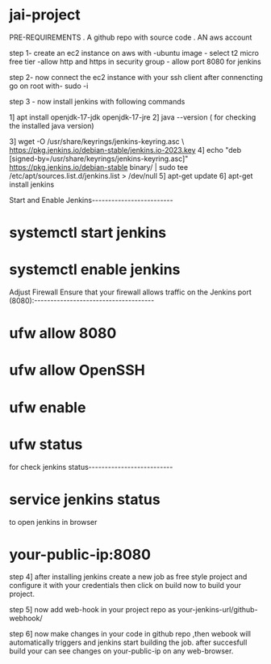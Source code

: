 # jai-project

PRE-REQUIREMENTS
. A github repo with source code
. AN aws account


step 1-
 create an ec2 instance  on aws  with -ubuntu image
                              - select t2 micro free tier
                             -allow http and https in security group
                            - allow port 8080 for jenkins

step 2-  now connect the ec2 instance with your ssh client
  after connencting go on root with- sudo -i

step 3 - now install jenkins with following commands

 1]  apt install openjdk-17-jdk openjdk-17-jre
 2] java --version ( for checking the installed java version)
   
 3]   wget -O /usr/share/keyrings/jenkins-keyring.asc \ https://pkg.jenkins.io/debian-stable/jenkins.io-2023.key
 4] echo "deb [signed-by=/usr/share/keyrings/jenkins-keyring.asc]" \
    https://pkg.jenkins.io/debian-stable binary/ | sudo tee \
    /etc/apt/sources.list.d/jenkins.list > /dev/null
  5]  apt-get update
  6]   apt-get install jenkins
 
 Start and Enable Jenkins-------------------------
#  systemctl start jenkins
#  systemctl enable jenkins

Adjust Firewall
Ensure that your firewall allows traffic on the Jenkins port (8080):-------------------------------------
#  ufw allow 8080
#   ufw allow OpenSSH
#   ufw enable
#  ufw status

for check jenkins status--------------------------
#  service jenkins status

to open jenkins in browser
# your-public-ip:8080

step 4] after installing jenkins 
   create a new job as free style project
  and configure it with your credentials
 then click on build now to build your project.


step 5] now add web-hook in your project repo as your-jenkins-url/github-webhook/

step 6] now make changes in your code in github repo ,then webook will automatically triggers  and jenkins start building the job.
        after succesfull build your can see changes on your-public-ip on any web-browser.

  

 

